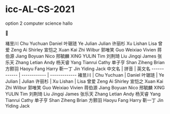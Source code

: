 # icc-AL-CS-2021
option 2 computer science
hallo

🤥

褚昱川	Chu Yuchuan	Daniel
叶琚琏	Ye Julian	Julian
许丽杉	Xu Lishan	Lisa
曾爱	Zeng Ai	Shirley
宣恺之	Xuan Kai Zhi	Wilbur
郭唯笑	Guo Weixiao	Vivien
蒋伯源	Jiang Boyuan	Nico
邢毓麟	XING YULIN	Tim
刘荆琦	Liu Jingqi	James
张乐天	Zhang Letian	Andy
杨天睿	Yang Tianrui	Cathy
单子亨	Shan Ziheng	Brian
方颢羽	Haoyu Fang	Harry
靳一丁	Jin Yiding	Jack
中文名 | 拼音 | 英文名
------------ | ------------ | -------------
褚昱川	| Chu Yuchuan	| Daniel
叶琚琏	| Ye Julian	| Julian
许丽杉	| Xu Lishan	| Lisa
曾爱	Zeng Ai	Shirley
宣恺之	Xuan Kai Zhi	Wilbur
郭唯笑	Guo Weixiao	Vivien
蒋伯源	Jiang Boyuan	Nico
邢毓麟	XING YULIN	Tim
刘荆琦	Liu Jingqi	James
张乐天	Zhang Letian	Andy
杨天睿	Yang Tianrui	Cathy
单子亨	Shan Ziheng	Brian
方颢羽	Haoyu Fang	Harry
靳一丁	Jin Yiding	Jack
